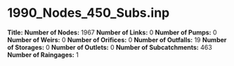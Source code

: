 # 1990_Nodes_450_Subs.inp
**Title:** 
**Number of Nodes:** 1967
**Number of Links:** 0
**Number of Pumps:** 0
**Number of Weirs:** 0
**Number of Orifices:** 0
**Number of Outfalls:** 19
**Number of Storages:** 0
**Number of Outlets:** 0
**Number of Subcatchments:** 463
**Number of Raingages:** 1
